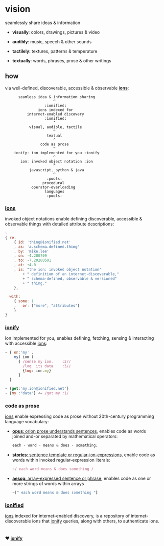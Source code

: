 
# vision

seamlessly share ideas & information

+ **visually**: colors, drawings, pictures & video

+ **audibly**: music, speech & other sounds

+ **tactilely**: textures, patterns & temperature

+ **textually**: words, phrases, prose & other writings


## how

via well-defined, discoverable, accessible & observable
[**ions**](#ions):

```
      seamless idea & information sharing
                      ^
                  :ionified:
               ions indexed for
          internet-enabled discovery
                  :ionified:
                      ^
           visual, audible, tactile
                      ^
                   textual
                      ^
                code as prose
                      ^
    ionify: ion implemented for you :ionify
                      ^
       ion: invoked object notation :ion
                      ^
           javascript, python & java
                      ^
                   :pools:
                 procedural
            operator-overloading
                  languages
                   :pools:
```

### [ions](ions/ion.md#ion)

invoked object notations enable defining discoverable, accessible & observable
things with detailed attribute descriptions:

```javascript
~
{ re:
    { id: 'thing@ionified.net'
    , as: 'a.schema.defined.thing'
    , by: 'mike.lee'
    , on: -4.200709
    , to: -7.20200501
    , at: +4.0
    , is: "the ion: invoked object notation"
        + " definition of an internet-discoverable,"
        + " schema-defined, observable & versioned"
        + " thing."
    },

  with:
    { some: 1
    ,   or: ["more", "attributes"]
    }
}
```

### [ionify](https://api.ionify.net/)

ion implemented for you, enables defining, fetching, sensing & interacting with
accessible [ions](#ions):

```javascript
~ { on:'my' ,
    my( ion )
      { /sense my ion,    :2//
        /log  its data    :3//
        {log: ion.my}
      }
  }

~ {get:'my.ion@ionified.net'}
~ {my :"data"} <= /got my :1/
```

### code as prose

 [ions](#ions) enable expressing code as prose without 20th-century programming
language vocabulary:

+ [**opus**: orion prose understands sentences](https://github.com/ionify/ionify/blob/public/README.md#code-prose),
  enables code as words joined and-or separated by mathematical operators:

  ```javascript
  each - word - means & does - something;
  ```

+ [**stories**: sentence template or regular-ion-expressions](LINGO.md#storie),
  enable code as words within invoked regular-expression literals:

  ```javascript
  ~/ each word means & does something /
  ```

+ [**aesop**: array-expressed sentence or phrase](LINGO.md#aesop),
  enables code as one or more strings of words within arrays

  ```javascript
  ~[" each word means & does something "]
  ```

### [ionified](https://ionified.net/)

[ions](#ions) indexed for internet-enabled discovery, is a repository of
internet-discoverable ions that [ionify](#ionify) queries, along with
others, to authenticate ions.


#
**❤️ [ionify](https://about.ionify.net/)**